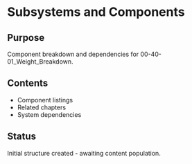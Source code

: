 # Subsystems and Components

## Purpose
Component breakdown and dependencies for 00-40-01_Weight_Breakdown.

## Contents
- Component listings
- Related chapters
- System dependencies

## Status
Initial structure created - awaiting content population.
